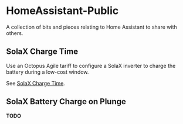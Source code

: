 # HomeAssistant-Public
A collection of bits and pieces relating to Home Assistant to share with others.

## SolaX Charge Time
Use an Octopus Agile tariff to configure a SolaX inverter to charge the battery during a low-cost window.

See [SolaX Charge Time](./SolaX%20Charge%20Time/README.md).

## SolaX Battery Charge on Plunge
**TODO**
